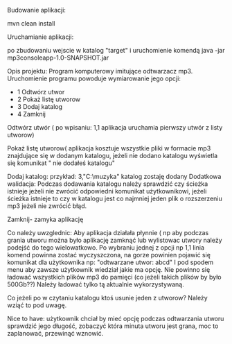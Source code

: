 Budowanie aplikacji:

mvn clean install


Uruchamianie aplikacji:

po zbudowaniu wejscie w katalog "target" i uruchomienie komendą java -jar mp3consoleapp-1.0-SNAPSHOT.jar




Opis projektu:
Program komputerowy imitujące odtwarzacz mp3.
Uruchomienie programu powoduje wymiarowanie jego opcji:
- 1 Odtwórz utwor
- 2 Pokaż listę utworow
- 3 Dodaj katalog
- 4 Zamknij

Odtwórz utwór ( po wpisaniu: 1,1 aplikacja uruchamia pierwszy utwór z listy utworow)

Pokaż listę utworow( aplikacja kosztuje wszystkie pliki w formacie mp3 znajdujące się w dodanym katalogu, jeżeli nie dodano katalogu wyświetla się komunikat " nie dodałeś katalogu"

Dodaj katalog: przykład: 3,"C:\muzyka" katalog zostaję dodany
Dodatkowa walidacja:
Podczas dodawania katalogu należy sprawdzić czy ścieżka istnieje jeżeli nie zwrócić odpowiedni komunikat użytkownikowi, jeżeli ścieżka istnieje to czy w katalogu jest co najmniej jeden plik o rozszerzeniu mp3 jeżeli nie zwrócić błąd.

Zamknij- zamyka aplikację 

Co należy uwzglednic:
Aby aplikacja działała płynnie ( np aby podczas grania utworu można było aplikację zamknąć lub wylistowac utwory należy podejść do tego wielowatkowo.
Po wybraniu jednej z opcji np 1,1 linia komend powinna zostać wyczyszczona, na gorze powinien pojawić się komunikat dla użytkownika np: "odtwarzane utwor: abcd"
I pod spodem menu aby zawsze użytkownik wiedział jakie ma opcję.
Nie powinno się ładować wszystkich plików mp3 do pamięci (co jeżeli takich plików by było 500Gb??) Należy ładować tylko tą aktualnie wykorzystywaną.

Co jeżeli po w czytaniu katalogu ktoś usunie jeden z utworow? Należy wziąć to pod uwagę.


Nice to have: użytkownik chciał by mieć opcję podczas odtwarzania utworu sprawdzić jego długość, zobaczyć która minuta utworu jest grana, moc to zaplanować,  przewinąć wznowić.